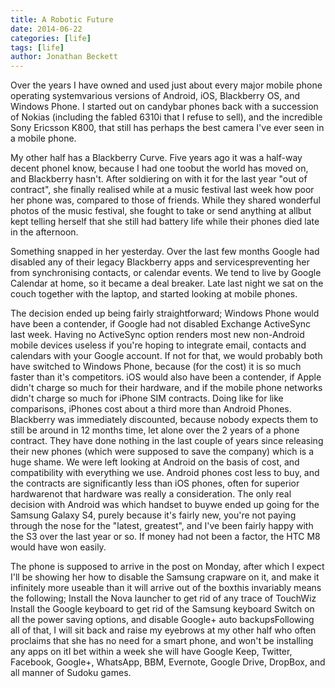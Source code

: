 ```yaml
---
title: A Robotic Future
date: 2014-06-22
categories: [life]
tags: [life]
author: Jonathan Beckett
---
```


Over the years I have owned and used just about every major mobile phone operating systemvarious versions of Android, iOS, Blackberry OS, and Windows Phone. I started out on candybar phones back with a succession of Nokias (including the fabled 6310i that I refuse to sell), and the incredible Sony Ericsson K800, that still has perhaps the best camera I've ever seen in a mobile phone.

My other half has a Blackberry Curve. Five years ago it was a half-way decent phoneI know, because I had one toobut the world has moved on, and Blackberry hasn't. After soldiering on with it for the last year "out of contract", she finally realised while at a music festival last week how poor her phone was, compared to those of friends. While they shared wonderful photos of the music festival, she fought to take or send anything at allbut kept telling herself that she still had battery life while their phones died late in the afternoon.

Something snapped in her yesterday. Over the last few months Google had disabled any of their legacy Blackberry apps and servicespreventing her from synchronising contacts, or calendar events. We tend to live by Google Calendar at home, so it became a deal breaker. Late last night we sat on the couch together with the laptop, and started looking at mobile phones.

The decision ended up being fairly straightforward; Windows Phone would have been a contender, if Google had not disabled Exchange ActiveSync last week. Having no ActiveSync option renders most new non-Android mobile devices useless if you're hoping to integrate email, contacts and calendars with your Google account. If not for that, we would probably both have switched to Windows Phone, because (for the cost) it is so much faster than it's competitors. iOS would also have been a contender, if Apple didn't charge so much for their hardware, and if the mobile phone networks didn't charge so much for iPhone SIM contracts. Doing like for like comparisons, iPhones cost about a third more than Android Phones. Blackberry was immediately discounted, because nobody expects them to still be around in 12 months time, let alone over the 2 years of a phone contract. They have done nothing in the last couple of years since releasing their new phones (which were supposed to save the company) which is a huge shame. We were left looking at Android on the basis of cost, and compatibility with everything we use. Android phones cost less to buy, and the contracts are significantly less than iOS phones, often for superior hardwarenot that hardware was really a consideration. The only real decision with Android was which handset to buywe ended up going for the Samsung Galaxy S4, purely because it's fairly new, you're not paying through the nose for the "latest, greatest", and I've been fairly happy with the S3 over the last year or so. If money had not been a factor, the HTC M8 would have won easily.

The phone is supposed to arrive in the post on Monday, after which I expect I'll be showing her how to disable the Samsung crapware on it, and make it infinitely more useable than it will arrive out of the boxthis invariably means the following; Install the Nova launcher to get rid of any trace of TouchWiz Install the Google keyboard to get rid of the Samsung keyboard Switch on all the power saving options, and disable Google+ auto backupsFollowing all of that, I will sit back and raise my eyebrows at my other half who often proclaims that she has no need for a smart phone, and won't be installing any apps on itI bet within a week she will have Google Keep, Twitter, Facebook, Google+, WhatsApp, BBM, Evernote, Google Drive, DropBox, and all manner of Sudoku games.